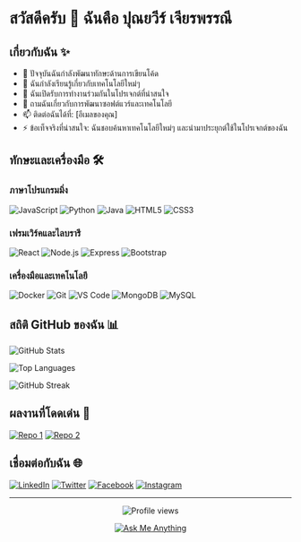 # สวัสดีครับ 👋 ฉันคือ ปุณยวีร์ เจียรพรรณี

## เกี่ยวกับฉัน ✨
- 🔭 ปัจจุบันฉันกำลังพัฒนาทักษะด้านการเขียนโค้ด
- 🌱 ฉันกำลังเรียนรู้เกี่ยวกับเทคโนโลยีใหม่ๆ
- 👯 ฉันเปิดรับการทำงานร่วมกันในโปรเจกต์ที่น่าสนใจ
- 💬 ถามฉันเกี่ยวกับการพัฒนาซอฟต์แวร์และเทคโนโลยี
- 📫 ติดต่อฉันได้ที่: [อีเมลของคุณ]
- ⚡ ข้อเท็จจริงที่น่าสนใจ: ฉันชอบค้นหาเทคโนโลยีใหม่ๆ และนำมาประยุกต์ใช้ในโปรเจกต์ของฉัน

## ทักษะและเครื่องมือ 🛠️

### ภาษาโปรแกรมมิ่ง
![JavaScript](https://img.shields.io/badge/-JavaScript-F7DF1E?style=flat-square&logo=javascript&logoColor=black)
![Python](https://img.shields.io/badge/-Python-3776AB?style=flat-square&logo=python&logoColor=white)
![Java](https://img.shields.io/badge/-Java-007396?style=flat-square&logo=java&logoColor=white)
![HTML5](https://img.shields.io/badge/-HTML5-E34F26?style=flat-square&logo=html5&logoColor=white)
![CSS3](https://img.shields.io/badge/-CSS3-1572B6?style=flat-square&logo=css3&logoColor=white)

### เฟรมเวิร์คและไลบรารี
![React](https://img.shields.io/badge/-React-61DAFB?style=flat-square&logo=react&logoColor=black)
![Node.js](https://img.shields.io/badge/-Node.js-339933?style=flat-square&logo=node.js&logoColor=white)
![Express](https://img.shields.io/badge/-Express-000000?style=flat-square&logo=express&logoColor=white)
![Bootstrap](https://img.shields.io/badge/-Bootstrap-7952B3?style=flat-square&logo=bootstrap&logoColor=white)

### เครื่องมือและเทคโนโลยี
![Docker](https://img.shields.io/badge/-Docker-2496ED?style=flat-square&logo=docker&logoColor=white)
![Git](https://img.shields.io/badge/-Git-F05032?style=flat-square&logo=git&logoColor=white)
![VS Code](https://img.shields.io/badge/-VS%20Code-007ACC?style=flat-square&logo=visual-studio-code&logoColor=white)
![MongoDB](https://img.shields.io/badge/-MongoDB-47A248?style=flat-square&logo=mongodb&logoColor=white)
![MySQL](https://img.shields.io/badge/-MySQL-4479A1?style=flat-square&logo=mysql&logoColor=white)

## สถิติ GitHub ของฉัน 📊

![GitHub Stats](https://github-readme-stats.vercel.app/api?username=punyawee&show_icons=true&theme=tokyonight)

![Top Languages](https://github-readme-stats.vercel.app/api/top-langs/?username=punyawee&layout=compact&theme=tokyonight)

![GitHub Streak](https://github-readme-streak-stats.herokuapp.com/?user=punyawee&theme=tokyonight)

## ผลงานที่โดดเด่น 🚀

[![Repo 1](https://github-readme-stats.vercel.app/api/pin/?username=punyawee&repo=project-1&theme=tokyonight)](https://github.com/punyawee/project-1)
[![Repo 2](https://github-readme-stats.vercel.app/api/pin/?username=punyawee&repo=project-2&theme=tokyonight)](https://github.com/punyawee/project-2)

## เชื่อมต่อกับฉัน 🌐

[![LinkedIn](https://img.shields.io/badge/-LinkedIn-0077B5?style=flat-square&logo=linkedin&logoColor=white)](https://www.linkedin.com/in/punyawee/)
[![Twitter](https://img.shields.io/badge/-Twitter-1DA1F2?style=flat-square&logo=twitter&logoColor=white)](https://twitter.com/punyawee)
[![Facebook](https://img.shields.io/badge/-Facebook-1877F2?style=flat-square&logo=facebook&logoColor=white)](https://facebook.com/punyawee)
[![Instagram](https://img.shields.io/badge/-Instagram-E4405F?style=flat-square&logo=instagram&logoColor=white)](https://instagram.com/punyawee)

---

<p align="center">
  <img src="https://komarev.com/ghpvc/?username=punyawee&style=flat-square&color=blueviolet" alt="Profile views" />
</p>

<p align="center">
  <a href="https://github.com/punyawee/punyawee/issues/new?assignees=&labels=&title=">
    <img src="https://img.shields.io/badge/Ask%20me-anything-1abc9c.svg" alt="Ask Me Anything">
  </a>
</p>
